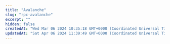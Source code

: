 ```yaml
---
title: "Avalanche"
slug: "rpc-avalanche"
excerpt: ""
hidden: false
createdAt: "Wed Mar 06 2024 10:35:18 GMT+0000 (Coordinated Universal Time)"
updatedAt: "Sat Apr 06 2024 11:39:49 GMT+0000 (Coordinated Universal Time)"
---
```

